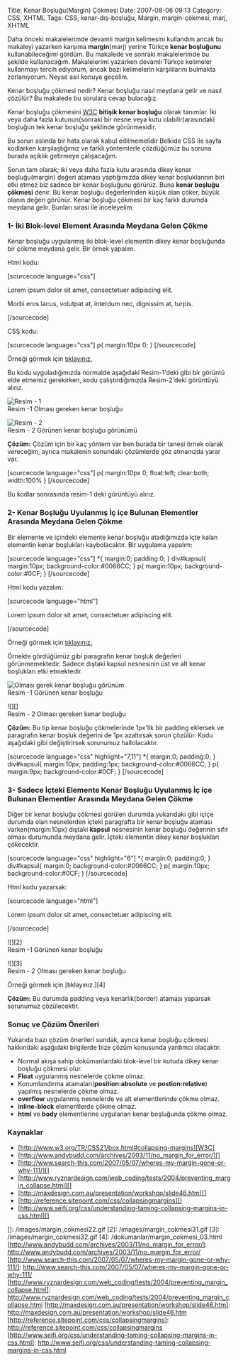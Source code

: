 Title: Kenar Boşluğu(Margin) Çökmesi
Date: 2007-08-06 09:13
Category: CSS, XHTML
Tags: CSS, kenar-dış-boşluğu, Margin, margin-çökmesi, marj, XHTML

Daha önceki makalelerimde devamlı margin kelimesini kullandım ancak bu
makaleyi yazarken karşıma **margin**(marj) yerine Türkçe **kenar
boşluğunu** kullanabileceğimi gördüm. Bu makalede ve sonraki
makalelerimde bu şekilde kullanacağım. Makalelerimi yazarken devamlı
Türkçe kelimeler kullanmayı tercih ediyorum, ancak bazı kelimelerin
karşılılarını bulmakta zorlanıyorum. Neyse asıl konuya geçelim.

Kenar boşluğu çökmesi nedir? Kenar boşluğu nasıl meydana gelir ve nasıl
çözülür? Bu makalede bu sorulara cevap bulacağız. <!--more-->

Kenar boşluğu çökmesini [W3C][] **bitişik kenar boşluğu** olarak
tanımlar. İki veya daha fazla kutunun(sonraki bir nesne veya kutu
olabilir)arasındaki boşluğun tek kenar boşluğu şeklinde görünmesidir.

Bu sorun aslında bir hata olarak kabul edilmemelidir Belkide CSS ile
sayfa kodlarken karşılaştığımız ve farklı yöntemlerle çözdüğümüz bu
soruna burada açıklık getirmeye çalışacağım.

Sorun tam olarak; iki veya daha fazla kutu arasında dikey kenar
boşluğu(margin) değeri ataması yaptığımızda dikey kenar boşluklarının
biri etki etmez biz sadece bir kenar boşluğunu görürüz. Buna **kenar
boşluğu çökmesi** denir. Bu kenar boşluğu değerlerinden küçük olan
çöker, büyük olanın değeri görünür. Kenar boşluğu çökmesi bir kaç farklı
durumda meydana gelir. Bunları sırası ile inceleyelim.

### 1- İki Blok-level Element Arasında Meydana Gelen Çökme

Kenar boşluğu uygulanmış iki blok-level elementin dikey kenar boşluğunda
bir çökme meydana gelir. Bir örnek yapalım.

Html kodu:

[sourcecode language="css"] <p>Lorem ipsum dolor sit amet,
consectetuer adipiscing elit.<p> <p>Morbi eros lacus, volutpat at,
interdum nec, dignissim at, turpis.</p> [/sourcecode]

CSS kodu:

[sourcecode language="css"] p{ margin:10px 0; } [/sourcecode]

Örneği görmek için [tıklayınız.][]

Bu kodu uyguladığımızda normalde aşağıdaki Resim-1'deki gibi bir görüntü
elde etmemiz gerekirken, kodu çalıştırdığımızda Resim-2'deki görüntüyü
alırız.

![Resim - 1][]  
Resim -1 Olması gereken kenar boşluğu          

![Resim - 2][]  
Resim - 2 Görünen kenar boşluğu görünümü         

**Çözüm:** Çözüm için bir kaç yöntem var ben burada bir tanesi örnek
olarak vereceğim, ayrıca makalenin sonundaki çözümlerde göz atmanızda
yarar var.

[sourcecode language="css"] p{ margin:10px 0; float:left; clear:both;
width:100% } [/sourcecode]

Bu kodlar sonrasında resim-1 deki görüntüyü alırız.

### 2- Kenar Boşluğu Uyulanmış İç içe Bulunan Elementler Arasında Meydana Gelen Çökme

Bir elemente ve içindeki elemente kenar boşluğu atadığımızda içte kalan
elementin kenar boşlukları kaybolacaktır. Bir uygulama yapalım:

[sourcecode language="css"] *{ margin:0; padding:0; } div#kapsul{
margin:10px; background-color:#0066CC; } p{ margin:10px;
background-color:#0CF; } [/sourcecode]

Html kodu yazalım:

[sourcecode language="html"] <div id="kapsul"> <p>Lorem ipsum dolor
sit amet, consectetuer adipiscing elit.</p> </div> [/sourcecode]

Örneği görmek için [tıklayınız.][1]

Örnekte gördüğümüz gibi paragrafın kenar boşluk değerleri
görünmemektedir. Sadece dıştaki kapsul nesnesinin üst ve alt kenar
boşlukları etki etmektedir.

![Olması gerek kenar boşluğu görünüm][]  
Resim -1 Görünen kenar boşluğu        

![][]  
Resim - 2 Olması gereken kenar boşluğu

**Çözüm:** Bu tip kenar boşluğu çökmelerinde 1px'lik bir padding
eklersek ve paragrafın kenar boşluk değerini de 1px azaltırsak sorun
çözülür. Kodu aşağıdaki gibi değiştirirsek sorunumuz hallolacaktır.

[sourcecode language="css" highlight="7,11"] *{ margin:0; padding:0; }
div#kapsul{ margin:10px; padding:1px; background-color:#0066CC; } p{
margin:9px; background-color:#0CF; } [/sourcecode]

### 3- Sadece İçteki Elemente Kenar Boşluğu Uyulanmış İç içe Bulunan Elementler Arasında Meydana Gelen Çökme

Diğer bir kenar boşluğu çökmesi görülen durumda yukarıdaki gibi içiçe
durumda olan nesnelerden içteki paragrafta bir kenar boşluğu ataması
varken(margin:10px) dıştaki **kapsul** nesnesinin kenar boşluğu
değerinin sıfır olması durumunda meydana gelir. İçteki elementin dikey
kenar boşlukları çökecektir.

[sourcecode language="css" highlight="6"] *{ margin:0; padding:0; }
div#kapsul{ margin:0; background-color:#0066CC; } p{ margin:10px;
background-color:#0CF; } [/sourcecode]

Html kodu yazarsak:

[sourcecode language="html"] <div id="kapsul"> <p>Lorem ipsum dolor
sit amet, consectetuer adipiscing elit.</p> </div> [/sourcecode]

![][2]  
Resim -1 Görünen kenar boşluğu        

![][3]  
Resim - 2 Olması gereken kenar boşluğu     

Örneği görmek için [tıklayınız.][4]

**Çözüm:** Bu durumda padding veya kenarlık(border) ataması yaparsak
sorunumuz çözülecektir.

### Sonuç ve Çözüm Önerileri

Yukarıda bazı çözüm önerileri sundak, ayrıca kenar boşluğu çökmesi
hakkındaki aşağıdaki bilgilerde bize çözüm konusunda yardımcı olacaktır.

-   Normal akışa sahip dokümanlardaki blok-level bir kutuda dikey kenar
    boşluğu çökmesi olur.
-   **Float** uygulanmış nesnelerde çökme olmaz.
-   Konumlandırma atamaları(**position:absolute** ve
    **postion:relative**) yapılmış nesnelerde çökme olmaz.
-   **overflow** uygulanmış nesnelerde ve alt elementlerinde çökme
    olmaz.
-   **inline-block** elementlerde çökme olmaz.
-   **html** ve **body** elementlerine uygulanan kenar boşluğunda çökme
    olmaz.

### Kaynaklar

-   [http://www.w3.org/TR/CSS21/box.html#collapsing-margins][W3C]
-   [http://www.andybudd.com/archives/2003/11/no_margin_for_error/][]
-   [http://www.search-this.com/2007/05/07/wheres-my-margin-gone-or-why-111/][]
-   [http://www.ryznardesign.com/web_coding/tests/2004/preventing_margin_collapse.html][]
-   [http://maxdesign.com.au/presentation/workshop/slide46.htm][]
-   [http://reference.sitepoint.com/css/collapsingmargins][]
-   [http://www.seifi.org/css/understanding-taming-collapsing-margins-in-css.html][]

</p>

  [W3C]: http://www.w3.org/TR/CSS21/box.html#collapsing-margins
  [tıklayınız.]: /dokumanlar/margin_cokmesi_01.html
    "Kenar boşluğu çökmesi"
  [Resim - 1]: /images/margin_cokmesi2.gif
  [Resim - 2]: /images/margin_cokmesi1.gif
  [1]: /dokumanlar/margin_cokmesi_02.html
  [Olması gerek kenar boşluğu görünüm]: /images/margin_cokmesi21.gif
  []: /images/margin_cokmesi22.gif
  [2]: /images/margin_cokmesi31.gif
  [3]: /images/margin_cokmesi32.gif
  [4]: /dokumanlar/margin_cokmesi_03.html
  [http://www.andybudd.com/archives/2003/11/no_margin_for_error/]: http://www.andybudd.com/archives/2003/11/no_margin_for_error/
  [http://www.search-this.com/2007/05/07/wheres-my-margin-gone-or-why-111/]:
    http://www.search-this.com/2007/05/07/wheres-my-margin-gone-or-why-111/
  [http://www.ryznardesign.com/web_coding/tests/2004/preventing_margin_collapse.html]:
    http://www.ryznardesign.com/web_coding/tests/2004/preventing_margin_collapse.html
  [http://maxdesign.com.au/presentation/workshop/slide46.htm]: http://maxdesign.com.au/presentation/workshop/slide46.htm
  [http://reference.sitepoint.com/css/collapsingmargins]: http://reference.sitepoint.com/css/collapsingmargins
  [http://www.seifi.org/css/understanding-taming-collapsing-margins-in-css.html]:
    http://www.seifi.org/css/understanding-taming-collapsing-margins-in-css.html

